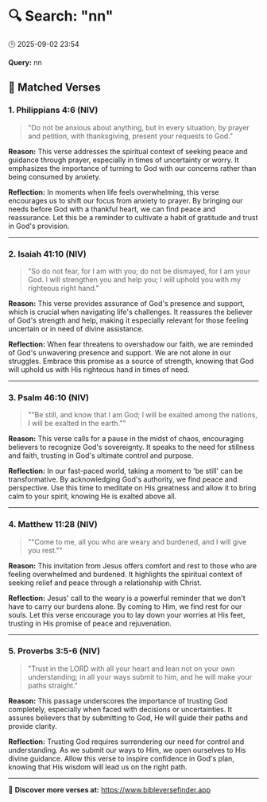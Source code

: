 # 🔍 Search: "nn"
🕒 2025-09-02 23:54

**Query:** nn

## 📖 Matched Verses

### 1. Philippians 4:6 (NIV)
> "Do not be anxious about anything, but in every situation, by prayer and petition, with thanksgiving, present your requests to God."

**Reason:** This verse addresses the spiritual context of seeking peace and guidance through prayer, especially in times of uncertainty or worry. It emphasizes the importance of turning to God with our concerns rather than being consumed by anxiety.

**Reflection:** In moments when life feels overwhelming, this verse encourages us to shift our focus from anxiety to prayer. By bringing our needs before God with a thankful heart, we can find peace and reassurance. Let this be a reminder to cultivate a habit of gratitude and trust in God's provision.

---

### 2. Isaiah 41:10 (NIV)
> "So do not fear, for I am with you; do not be dismayed, for I am your God. I will strengthen you and help you; I will uphold you with my righteous right hand."

**Reason:** This verse provides assurance of God's presence and support, which is crucial when navigating life's challenges. It reassures the believer of God's strength and help, making it especially relevant for those feeling uncertain or in need of divine assistance.

**Reflection:** When fear threatens to overshadow our faith, we are reminded of God's unwavering presence and support. We are not alone in our struggles. Embrace this promise as a source of strength, knowing that God will uphold us with His righteous hand in times of need.

---

### 3. Psalm 46:10 (NIV)
> ""Be still, and know that I am God; I will be exalted among the nations, I will be exalted in the earth.""

**Reason:** This verse calls for a pause in the midst of chaos, encouraging believers to recognize God's sovereignty. It speaks to the need for stillness and faith, trusting in God's ultimate control and purpose.

**Reflection:** In our fast-paced world, taking a moment to 'be still' can be transformative. By acknowledging God's authority, we find peace and perspective. Use this time to meditate on His greatness and allow it to bring calm to your spirit, knowing He is exalted above all.

---

### 4. Matthew 11:28 (NIV)
> ""Come to me, all you who are weary and burdened, and I will give you rest.""

**Reason:** This invitation from Jesus offers comfort and rest to those who are feeling overwhelmed and burdened. It highlights the spiritual context of seeking relief and peace through a relationship with Christ.

**Reflection:** Jesus' call to the weary is a powerful reminder that we don't have to carry our burdens alone. By coming to Him, we find rest for our souls. Let this verse encourage you to lay down your worries at His feet, trusting in His promise of peace and rejuvenation.

---

### 5. Proverbs 3:5-6 (NIV)
> "Trust in the LORD with all your heart and lean not on your own understanding; in all your ways submit to him, and he will make your paths straight."

**Reason:** This passage underscores the importance of trusting God completely, especially when faced with decisions or uncertainties. It assures believers that by submitting to God, He will guide their paths and provide clarity.

**Reflection:** Trusting God requires surrendering our need for control and understanding. As we submit our ways to Him, we open ourselves to His divine guidance. Allow this verse to inspire confidence in God's plan, knowing that His wisdom will lead us on the right path.

---

🔗 **Discover more verses at:** https://www.bibleversefinder.app
